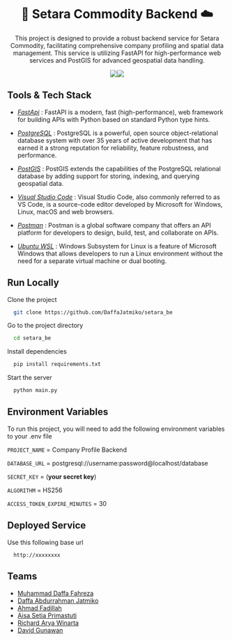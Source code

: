 <h1 align="center">🌱 Setara Commodity Backend ☁️</h1>
<p align="center">This project is designed to provide a robust backend service for Setara Commodity, facilitating comprehensive company profiling and spatial data management. This service is utilizing FastAPI for high-performance web services and PostGIS for advanced geospatial data handling.</p>

<div align="center" style="display: flex; align-items: center; justify-content: center;">
  <img src="https://skillicons.dev/icons?i=py,fastapi,postgres,vscode,postman,ubuntu" />
  <span></span>
  <img src="https://cdn.discordapp.com/attachments/1319630891122823178/1319635991090434138/pngwing.com_5.png?ex=6766ae49&is=67655cc9&hm=0422cde0995a245b57a226c4e6c09bff0c5c061b7d6a30d89f7fb3a1a8420fc4&" />
</div>

## Tools & Tech Stack

- [_FastApi_](https://fastapi.tiangolo.com/) : FastAPI is a modern, fast (high-performance), web framework for building APIs with Python based on standard Python type hints.

- [_PostgreSQL_](https://www.postgresql.org/) : PostgreSQL is a powerful, open source object-relational database system with over 35 years of active development that has earned it a strong reputation for reliability, feature robustness, and performance.
- [_PostGIS_](https://postgis.net/) : PostGIS extends the capabilities of the PostgreSQL relational database by adding support for storing, indexing, and querying geospatial data.

- [_Visual Studio Code_](https://code.visualstudio.com/) : Visual Studio Code, also commonly referred to as VS Code, is a source-code editor developed by Microsoft for Windows, Linux, macOS and web browsers.

- [_Postman_](https://www.postman.com/) : Postman is a global software company that offers an API platform for developers to design, build, test, and collaborate on APIs.

- [_Ubuntu WSL_](https://ubuntu.com/desktop/wsl) : Windows Subsystem for Linux is a feature of Microsoft Windows that allows developers to run a Linux environment without the need for a separate virtual machine or dual booting.

## Run Locally

Clone the project

```bash
  git clone https://github.com/DaffaJatmiko/setara_be
```

Go to the project directory

```bash
  cd setara_be
```

Install dependencies

```bash
  pip install requirements.txt
```

Start the server

```bash
  python main.py
```

## Environment Variables

To run this project, you will need to add the following environment variables to your .env file

`PROJECT_NAME` = Company Profile Backend

`DATABASE_URL` = postgresql://username:password@localhost/database

`SECRET_KEY` = (**your secret key**)

`ALGORITHM` = HS256

`ACCESS_TOKEN_EXPIRE_MINUTES` = 30

## Deployed Service

Use this following base url

```
  http://xxxxxxxx
```

## Teams

- [Muhammad Daffa Fahreza ](https://github.com/daffafahreza4)
- [Daffa Abdurrahman Jatmiko ](https://github.com/DaffaJatmiko)
- [Ahmad Fadillah](https://github.com/Ahmdfdhilah)
- [Aisa Setia Primastuti](https://github.com/aisaasetia)
- [Richard Arya Winarta](https://github.com/richardnarta)
- [David Gunawan](https://github.com/david6gn)

